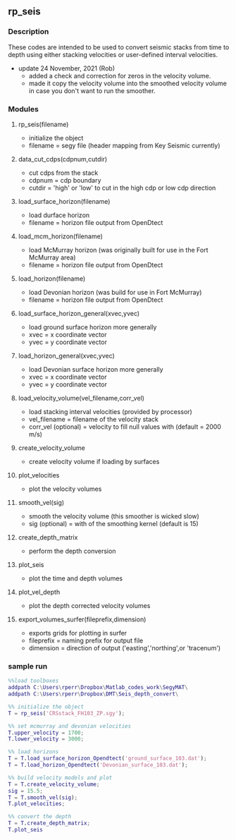 ## rp_seis

### Description
These codes are intended to be used to convert seismic stacks from time to depth using either stacking velocities or user-defined interval velocities.

- update 24 November, 2021 (Rob)
   - added a check and correction for zeros in the velocity volume.  
   - made it copy the velocity volume into the smoothed velocity volume
     in case you don't want to run the smoother.

### Modules
1. rp_seis(filename) 
   - initialize the object
   - filename = segy file (header mapping from Key Seismic currently)
                  
2. data_cut_cdps(cdpnum,cutdir) 
   - cut cdps from the stack
   - cdpnum = cdp boundary
   - cutdir = 'high' or 'low' to cut in the high cdp or low cdp direction
                             
3. load_surface_horizon(filename) 
   - load durface horizon
   - filename = horizon file output from OpenDtect
                               
4. load_mcm_horizon(filename) 
   - load McMurray horizon (was originally built for use in the Fort McMurray area)
   - filename = horizon file output from OpenDtect
                           
5. load_horizon(filename) 
   - load Devonian horizon (was build for use in Fort McMurray)
   - filename = horizon file output from OpenDtect
                       
6. load_surface_horizon_general(xvec,yvec) 
   - load ground surface horizon more generally
   - xvec = x coordinate vector
   - yvec = y coordinate vector
                                        
7. load_horizon_general(xvec,yvec) 
   - load Devonian surface horizon more generally
   - xvec = x coordinate vector
   - yvec = y coordinate vector
                                
8. load_velocity_volume(vel_filename,corr_vel) 
   - load stacking interval velocities (provided by processor)
   - vel_filename = filename of the velocity stack
   - corr_vel (optional) = velocity to fill null values with (default = 2000 m/s)
                                            
9. create_velocity_volume 
   - create velocity volume if loading by surfaces

10. plot_velocities 
    - plot the velocity volumes

11. smooth_vel(sig)
    - smooth the velocity volume (this smoother is wicked slow)
    - sig (optional) = with of the smoothing kernel (default is 15)

12. create_depth_matrix 
    - perform the depth conversion

13. plot_seis 
    - plot the time and depth volumes

14. plot_vel_depth 
    - plot the depth corrected velocity volumes

15. export_volumes_surfer(fileprefix,dimension) 
    - exports grids for plotting in surfer
    - fileprefix = naming prefix for output file
    - dimension = direction of output ('easting','northing',or 'tracenum')

 ### sample run
``` matlab
%%load toolboxes
addpath C:\Users\rperr\Dropbox\Matlab_codes_work\SegyMAT\
addpath C:\Users\rperr\Dropbox\DMT\Seis_depth_convert\

%% initialize the object
T = rp_seis('CRSstack_FH103_ZP.sgy');

%% set mcmurray and devonian velocities
T.upper_velocity = 1700; 
T.lower_velocity = 3000;

%% load horizons
T = T.load_surface_horizon_Opendtect('ground_surface_103.dat');
T = T.load_horizon_Opendtect('Devonian_surface_103.dat');

%% build velocity models and plot
T = T.create_velocity_volume;
sig = 15.5; 
T = T.smooth_vel(sig); 
T.plot_velocities;

%% convert the depth
T = T.create_depth_matrix;
T.plot_seis
```

